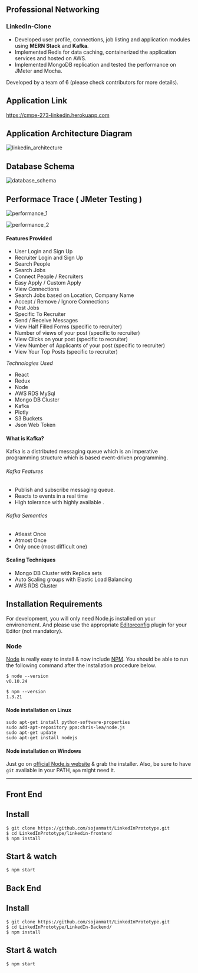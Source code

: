 ## Professional Networking 

### LinkedIn-Clone

 - Developed user profile, connections, job listing and application modules using <b>MERN Stack</b> and <b>Kafka</b>. 
 - Implemented Redis for data caching, containerized the application services and hosted on AWS. 
 - Implemented MongoDB replication and tested the performance on JMeter and Mocha. 

Developed by a team of 6 (please check contributors for more details).


## Application Link

https://cmpe-273-linkedin.herokuapp.com

## Application Architecture Diagram
 
![linkedin_architecture](https://user-images.githubusercontent.com/42900784/53458218-0f19f280-39ea-11e9-8a00-84427caba05d.png)

## Database Schema
 
![database_schema](https://user-images.githubusercontent.com/42900784/53458242-2658e000-39ea-11e9-9e82-e1cc1e40c95c.png)


 
## Performace Trace ( JMeter Testing )

![performance_1](https://user-images.githubusercontent.com/42900784/53458300-64560400-39ea-11e9-9da0-3012213e787a.png)



![performance_2](https://user-images.githubusercontent.com/42900784/53458336-86e81d00-39ea-11e9-908e-ddf3528a3c46.png)


 
#### Features Provided

 - User Login and Sign Up
 - Recruiter Login and Sign Up
 - Search People
 - Search Jobs
 - Connect People / Recruiters
 - Easy Apply / Custom Apply
 - View Connections
 - Search Jobs based on Location, Company Name
 - Accept / Remove / Ignore Connections
 - Post Jobs
 - Specific To Recruiter 
 - Send / Receive Messages
 - View Half Filled Forms (specific to recruiter)
 - Number of views of your post (specific to recruiter)
 - View Clicks on your post (specific to recruiter)
 - View Number of Applicants of your post (specific to recruiter)
 - View Your Top Posts (specific to recruiter)
 

*Technologies Used*
 - React
 - Redux
 - Node
 - AWS RDS MySql
 - Mongo DB Cluster
 - Kafka
 - Plotly
 - S3 Buckets
 - Json Web Token
 

#### What is Kafka?
Kafka is a distributed messaging queue which is an imperative programming structure which is based event-driven programming.

###### Kafka Features
- Publish and subscribe messaging queue.
- Reacts to events in a real time
- High tolerance with highly available .

###### Kafka Semantics
- Atleast Once
- Atmost Once
- Only once (most difficult one)

#### Scaling Techniques
- Mongo DB Cluster with Replica sets
- Auto Scaling  groups with Elastic Load Balancing 
- AWS RDS Cluster

## Installation Requirements

For development, you will only need Node.js installed on your environement.
And please use the appropriate [Editorconfig](http://editorconfig.org/) plugin for your Editor (not mandatory).

### Node

[Node](http://nodejs.org/) is really easy to install & now include [NPM](https://npmjs.org/).
You should be able to run the following command after the installation procedure
below.

    $ node --version
    v0.10.24

    $ npm --version
    1.3.21

#### Node installation on Linux

    sudo apt-get install python-software-properties
    sudo add-apt-repository ppa:chris-lea/node.js
    sudo apt-get update
    sudo apt-get install nodejs

#### Node installation on Windows

Just go on [official Node.js website](http://nodejs.org/) & grab the installer.
Also, be sure to have `git` available in your PATH, `npm` might need it.

---

## Front End 
## Install

    $ git clone https://github.com/sojanmatt/LinkedInPrototype.git
    $ cd LinkedInPrototype/linkedin-frontend
    $ npm install

## Start & watch

    $ npm start

    
## Back End 
## Install

    $ git clone https://github.com/sojanmatt/LinkedInPrototype.git
    $ cd LinkedInPrototype/LinkedIn-Backend/
    $ npm install

## Start & watch

    $ npm start
